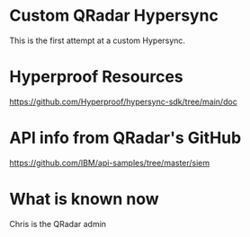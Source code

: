 # Custom QRadar Hypersync
This is the first attempt at a custom Hypersync.

# Hyperproof Resources
https://github.com/Hyperproof/hypersync-sdk/tree/main/doc 

# API info from QRadar's GitHub
https://github.com/IBM/api-samples/tree/master/siem 

# What is known now
Chris is the QRadar admin



